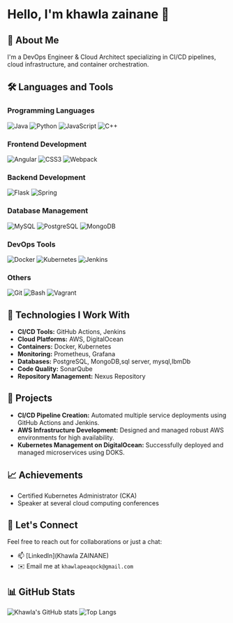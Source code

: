 # Hello, I'm khawla zainane 👋

## 🚀 About Me
I'm a DevOps Engineer & Cloud Architect specializing in CI/CD pipelines, cloud infrastructure, and container orchestration.


## 🛠️ Languages and Tools

### Programming Languages
![Java](https://img.shields.io/badge/Java-ED8B00.svg?style=flat-square&logo=java&logoColor=white)
![Python](https://img.shields.io/badge/Python-3776AB.svg?style=flat-square&logo=python&logoColor=white)
![JavaScript](https://img.shields.io/badge/JavaScript-F7DF1E.svg?style=flat-square&logo=javascript&logoColor=black)
![C++](https://img.shields.io/badge/C++-00599C.svg?style=flat-square&logo=cplusplus&logoColor=white)

### Frontend Development
![Angular](https://img.shields.io/badge/Angular-DD0031.svg?style=flat-square&logo=angular&logoColor=white)
![CSS3](https://img.shields.io/badge/CSS3-1572B6.svg?style=flat-square&logo=css3&logoColor=white)
![Webpack](https://img.shields.io/badge/Webpack-8DD6F9.svg?style=flat-square&logo=webpack&logoColor=black)

### Backend Development
![Flask](https://img.shields.io/badge/Flask-000000.svg?style=flat-square&logo=flask&logoColor=white)
![Spring](https://img.shields.io/badge/Spring-6DB33F.svg?style=flat-square&logo=spring&logoColor=white)

### Database Management
![MySQL](https://img.shields.io/badge/MySQL-4479A1.svg?style=flat-square&logo=mysql&logoColor=white)
![PostgreSQL](https://img.shields.io/badge/PostgreSQL-316192.svg?style=flat-square&logo=postgresql&logoColor=white)
![MongoDB](https://img.shields.io/badge/MongoDB-4EA94B.svg?style=flat-square&logo=mongodb&logoColor=white)

### DevOps Tools
![Docker](https://img.shields.io/badge/Docker-2496ED.svg?style=flat-square&logo=docker&logoColor=white)
![Kubernetes](https://img.shields.io/badge/Kubernetes-326CE5.svg?style=flat-square&logo=kubernetes&logoColor=white)
![Jenkins](https://img.shields.io/badge/Jenkins-D24939.svg?style=flat-square&logo=jenkins&logoColor=white)

### Others
![Git](https://img.shields.io/badge/Git-F05032.svg?style=flat-square&logo=git&logoColor=white)
![Bash](https://img.shields.io/badge/Bash-4EAA25.svg?style=flat-square&logo=gnu-bash&logoColor=white)
![Vagrant](https://img.shields.io/badge/Vagrant-1868F2.svg?style=flat-square&logo=vagrant&logoColor=white)


## 🔧 Technologies I Work With
- **CI/CD Tools:** GitHub Actions, Jenkins
- **Cloud Platforms:** AWS, DigitalOcean
- **Containers:** Docker, Kubernetes
- **Monitoring:** Prometheus, Grafana
- **Databases:** PostgreSQL, MongoDB,sql server, mysql,IbmDb
- **Code Quality:** SonarQube
- **Repository Management:** Nexus Repository

## 🌟 Projects
- **CI/CD Pipeline Creation:** Automated multiple service deployments using GitHub Actions and Jenkins. 
- **AWS Infrastructure Development:** Designed and managed robust AWS environments for high availability.
- **Kubernetes Management on DigitalOcean:** Successfully deployed and managed microservices using DOKS.

## 📈 Achievements
- Certified Kubernetes Administrator (CKA)
- Speaker at several cloud computing conferences

## 🤝 Let's Connect
Feel free to reach out for collaborations or just a chat:
- 📫 [LinkedIn](Khawla ZAINANE)
- ✉️ Email me at `khawlapeaqock@gmail.com`

## 📊 GitHub Stats

![Khawla's GitHub stats](https://github-readme-stats.vercel.app/api?username=khawlapeaqock&show_icons=true&theme=radical)
![Top Langs](https://github-readme-stats.vercel.app/api/top-langs/?username=khawlapeaqock&layout=compact&theme=radical)




